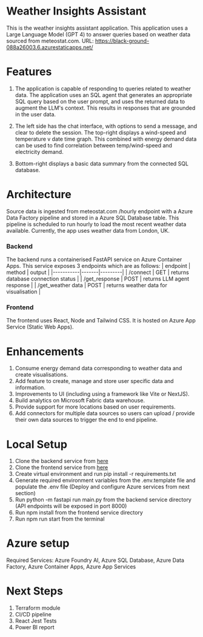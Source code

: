 # Weather Insights Assistant
This is the weather insights assistant application. This application uses a Large Language Model (GPT 4) 
to answer queries based on weather data sourced from meteostat.com.
URL: https://black-ground-088a26003.6.azurestaticapps.net/ 

# Features
1. The application is capable of responding to queries related to weather data. The application uses an SQL agent
that generates an appropriate SQL query based on the user prompt, and uses the returned data to augment the LLM's context.
This results in responses that are grounded in the user data. 

2. The left side has the chat interface, with options to send a message, and clear to delete the session. The top-right 
displays a wind-speed and temperature v date time graph. This combined with energy demand data can be used to find correlation
between temp/wind-speed and electricity demand. 

3. Bottom-right displays a basic data summary from the connected SQL database. 

# Architecture

Source data is ingested from meteostat.com /hourly endpoint with a Azure Data Factory pipeline and stored in a Azure SQL Database table. This pipeline is scheduled to run hourly to load the most recent weather data available. Currently, the app uses weather data from London, UK.  

### Backend
The backend runs a containerised FastAPI service on Azure Container Apps. This service exposes 3 endpoints which are as follows: 
| endpoint | method | output  |
|-----------|-------|---------|
| /connect  | GET   | returns database connection status |
| /get_response | POST  | returns LLM agent response  |
| /get_weather data   | POST | returns weather data for visualisation  |

### Frontend
The frontend uses React, Node and Tailwind CSS. It is hosted on Azure App Service (Static Web Apps). 

# Enhancements

1. Consume energy demand data corresponding to weather data and create visualisations. 
2. Add feature to create, manage and store user specific data and information.
3. Improvements to UI (including using a framework like Vite or NextJS). 
4. Build analytics on Microsoft Fabric data warehouse. 
5. Provide support for more locations based on user requirements.
6. Add connectors for multiple data sources so users can upload / provide their own data sources to trigger the end to end pipeline.

# Local Setup

1. Clone the backend service from [here](https://github.com/sammyamajumdar/weather-predictions-app-backend)
2. Clone the frontend service from [here](https://github.com/sammyamajumdar/weather-predictions-app-frontend.git) 
3. Create virtual environment and run pip install -r requirements.txt
4. Generate required environment variables from the .env.template file and populate the .env file (Deploy and configure Azure services from next section)
5. Run python -m fastapi run main.py from the backend service directory (API endpoints will be exposed in port 8000)
6. Run npm install from the frontend service directory
7. Run npm run start from the terminal

# Azure setup
Required Services: Azure Foundry AI, Azure SQL Database, Azure Data Factory, Azure Container Apps, Azure App Services

# Next Steps
1. Terraform module
2. CI/CD pipeline
3. React Jest Tests
4. Power BI report





